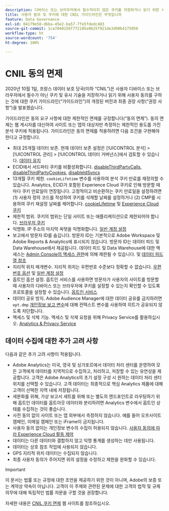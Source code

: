 ```yaml
---
description: 디바이스 또는 브라우저에서 필수적이지 않은 쿠키를 저장하거나 읽기 위한 사용자 동의에 대한 가이드라인 및 권장 사항에 대해 살펴보십시오.
title: 사용자 동의 및 쿠키에 대한 CNIL 가이드라인은 무엇입니까
feature: Data Governance
exl-id: 04179e58-dbba-45e2-ba57-7fe5fdedc483
source-git-commit: 1ca7040156f7f2105a9625f921de3d90b4175056
workflow-type: ht
source-wordcount: '754'
ht-degree: 100%

---
```


# CNIL 동의 면제

2020년 10월 1일, 프랑스 데이터 보호 당국(이하 “CNIL”)은 사용자 디바이스 또는 브라우저에서 필수가 아닌 쿠키 및 유사 기술을 저장하거나 읽기 위해 사용자 동의를 구하는 것에 대한 쿠키 가이드라인(“가이드라인”)의 개정된 버전과 최종 권장 사항(“권장 사항”)을 발표했습니다.

가이드라인은 동의 요구 사항에 대한 제한적인 면제를 규정합니다(“동의 면제”). 동의 면제는 웹 게시자를 대신하여 사이트 또는 앱의 대상자만 측정하는 제한적인 용도를 가진 분석 쿠키에 적용됩니다. 가이드라인은 동의 면제를 적용하려면 다음 조건을 구현해야 한다고 규정합니다.

* 최대 25개월 데이터 보존.  현재 데이터 보존 설정은 [!UICONTROL 분석] > [!UICONTROL 관리] > [!UICONTROL 데이터 거버넌스]에서 검토할 수 있습니다.  [데이터 유지](https://experienceleague.adobe.com/docs/analytics/technotes/data-retention.html?lang=ko-KR)
* ECID에서 서드파티 쿠키를 비활성화합니다. [disableThirdPartyCalls](https://experienceleague.adobe.com/docs/id-service/using/id-service-api/configurations/disablethirdpartycalls.html?lang=ko-KR#id-service-api), [disableThirdPartyCookies](https://experienceleague.adobe.com/docs/id-service/using/id-service-api/configurations/disable-cookies.html?lang=ko-KR#id-service-api), [disableIdSyncs](https://experienceleague.adobe.com/docs/id-service/using/id-service-api/configurations/disableidsync.html?lang=ko-KR#id-service-api)
* 13개월 쿠키 제한.  `cookieLifetime` 변수를 사용하여 분석 쿠키 만료를 재정의할 수 있습니다. Analytics, ECID가 포함된 Experience Cloud 쿠키로 인해 방문할 때마다 쿠키 만료일이 연장됩니다.  고정적이고 비순환하는 쿠키 만료일을 설정하려면 (1) 사용자 정의 코드를 작성하여 쿠키를 삭제할 날짜를 설정하거나 (2) CMP를 시용하여 쿠키 재설정 날짜를 제어합니다.   [cookieLifetime](https://experienceleague.adobe.com/docs/analytics/implementation/vars/config-vars/cookielifetime.html?lang=ko-KR) 및 [Experience Cloud 쿠키](https://experienceleague.adobe.com/docs/core-services/interface/ec-cookies/cookies-privacy.html?lang=ko-KR#ec-cookies)
* 제한적 범위. 쿠키의 범위는 단일 사이트 또는 애플리케이션으로 제한되어야 합니다. [브라우저 쿠키](https://experienceleague.adobe.com/docs/analytics/technotes/cookies/cookies.html?lang=ko-KR#third-party-cookie-limitations)
* 익명화. IP 주소의 마지막 옥텟을 익명화합니다. [일반 계정 설정](/help/admin/admin/c-manage-report-suites/c-edit-report-suites/general/general-acct-settings-admin.md)
* 보고에서 방문자 ID를 숨깁니다.  방문자 ID는 기본적으로 Adobe Workspace 및 Adobe Reports &amp; Analytics에 표시되지 않습니다.  방문자 ID는 데이터 피드 및 Data Warehouse에서 제공됩니다.  데이터 피드 및 Data Warehouse에 대한 액세스는 [Admin Console의 액세스 권한](https://experienceleague.adobe.com/docs/core-services/interface/administration/admin-getting-started.html?lang=ko-KR)에 의해 제한될 수 있습니다. 및 [데이터 피드 열 참조](https://experienceleague.adobe.com/docs/analytics/export/analytics-data-feed/data-feed-contents/datafeeds-reference.html?lang=ko-KR#columns%2C-descriptions%2C-and-data-types)
* 지리적 위치 매개변수. 지리적 위치는 우편번호 수준보다 정확할 수 없습니다. [우편번호 옵션](https://experienceleague.adobe.com/docs/analytics/implementation/vars/page-vars/zip.html?lang=ko-KR) 및 [일반 계정 설정](https://experienceleague.adobe.com/docs/analytics/admin/admin-tools/general-acct-settings-admin.html?lang=ko-KR)
* 옵트인 옵션 설정.  옵트인 서비스를 사용하면 방문자가 사용자의 사이트를 방문할 때 사용자의 디바이스 또는 브라우저에 쿠키를 설정할 수 있는지 확인할 수 있도록 프로토콜을 설정할 수 있습니다. [옵트인 서비스](https://experienceleague.adobe.com/docs/id-service/using/implementation/opt-in-service/optin-overview.html?lang=ko-KR)
* 데이터 공유 방지.  Adobe Audience Manager에 대한 데이터 공유를 금지하려면 `opt.dmp` [개인정보 보고 변수](/help/admin/admin/c-manage-report-suites/c-edit-report-suites/privacy-reporting.md)에 대해 컨텍스트 변수를 사용하여 히트가 공유되지 않도록 차단합니다.
* 액세스 및 삭제 기능. 액세스 및 삭제 요청을 위해 Privacy Service를 활용하십시오. [Analytics &amp; Privacy Service](https://experienceleague.adobe.com/docs/analytics/admin/data-governance/an-gdpr-overview.html?lang=ko-KR)

## 데이터 수집에 대한 추가 고려 사항

다음과 같은 추가 고려 사항이 적용됩니다.

* Adobe Analytics는 미국, 영국 및 싱가포르에서 데이터 처리 센터를 운영하여 모든 고객에게 데이터를 지역적으로 수집하고, 처리하고, 저장할 수 있는 유연성을 제공합니다. 고객은 Adobe Analytics의 초기 설정 구성 시 원하는 데이터 처리 센터 위치를 선택할 수 있습니다. 고객 데이터는 최종적으로 핵심 Analytics 제품에 대해 고객이 선택한 지역 내에 저장됩니다.
* 세분화를 위해, 가상 보고서 세트를 위해 또는 별도의 엔드포인트로 라우팅하기 위해 옵트인 데이터를 옵트아웃 데이터와 분리하려면 Analytics 변수에서 옵트인 상태를 수집하는 것이 좋습니다.
* 사전 동의 없이 사이트 또는 앱 외부에서 측정하지 않습니다. 예를 들어 오프사이트 캠페인, 이메일 캠페인 또는 iFrame이 금지됩니다.
* 사용자 동의 없이는 개인정보 변수의 수집이 허용되지 않습니다. [사용자 동의에 따라 Experience Cloud 활동 제어](https://experienceleague.adobe.com/docs/id-service/using/implementation/opt-in-service/use-opt-in-to-control-experience-cloud-activities-based-on-user-consent.html?lang=ko-KR#implementing-opt-in-on-the-page)
* 데이터는 다른 데이터와 결합하지 않고 익명 통계를 생성하는 데만 사용됩니다.
* 데이터는 상호 참조 작업에 사용되지 않습니다.
* GPS 지리적 위치 데이터는 수집되지 않습니다.
* 최종 사용자 동의가 주어지면 위의 설정을 수정하고 제한을 완화할 수 있습니다.

>[!IMPORTANT]
>
>이 문서는 법률 또는 규정에 대한 조언을 제공하기 위한 것이 아니며, Adobe의 보증 또는 계약상 약속이 아닙니다. 고객이 이 주제와 관련된 문제에 대한 고객의 법적 및 규제 의무에 대해 독립적인 법률 자문을 구할 것을 권장합니다.


자세한 내용은 [CNIL 쿠키 면제](https://www.cnil.fr/en/sheet-ndeg16-use-analytics-your-websites-and-applications) 웹 사이트를 참조하십시오.

